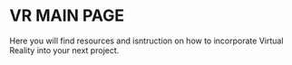# VR MAIN PAGE

Here you will find resources and isntruction on how to incorporate Virtual Reality into your next project.
